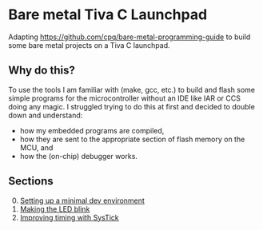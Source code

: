 # Bare metal Tiva C Launchpad
Adapting https://github.com/cpq/bare-metal-programming-guide to build some bare metal projects on a Tiva C launchpad.

## Why do this?
To use the tools I am familiar with (make, gcc, etc.) to build and flash some simple programs for the microcontroller without an IDE like IAR or CCS doing any magic. I struggled trying to do this at first and decided to double down and understand:
- how my embedded programs are compiled,
- how they are sent to the appropriate section of flash memory on the MCU, and
- how the (on-chip) debugger works.

## Sections
0. [Setting up a minimal dev environment](./step-0-minimal/README.md)
1. [Making the LED blink](./step-1-blink-led/README.md)
1. [Improving timing with SysTick](./step-2-blink-led-systick/README.md)
